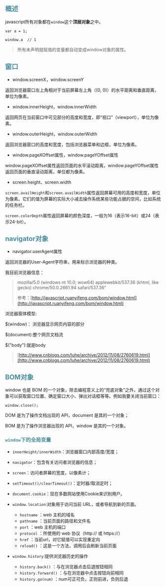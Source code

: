 ## <font color="4590a3">概述</font>

javascript所有对象都在`window`这个**顶层对象**之中。

```
var a = 1;

window.a  // 1
```

> 所有未声明就赋值的变量都自动变成window对象的属性。

## <font color="4590a3">窗口</font>

* window.screenX，window.screenY

返回浏览器窗口左上角相对于当前屏幕左上角（\(0, 0\)）的水平距离和垂直距离，单位为像素。

* window.innerHeight，window.innerWidth

返回网页在当前窗口中可见部分的高度和宽度，即“视口”（viewport），单位为像素。

* window.outerHeight，window.outerWidth

返回浏览器窗口的高度和宽度，包括浏览器菜单和边框，单位为像素。

* window.pageXOffset属性，window.pageYOffset属性

window.pageXOffset属性返回页面的水平滚动距离，window.pageYOffset属性返回页面的垂直滚动距离，单位都为像素。

* screen.height、screen.width

`screen.availHeight`和`screen.availWidth`属性返回屏幕可用的高度和宽度，单位为像素。它们的值为屏幕的实际大小减去操作系统某些功能占据的空间，比如系统的任务栏。

`screen.colorDepth`属性返回屏幕的颜色深度，一般为16（表示16-bit）或24（表示24-bit）。

## <font color="4590a3">navigator对象</font>

* navigator.userAgent属性

返回浏览器的User-Agent字符串，用来标示浏览器的种类。

我目前浏览器信息：

> mozilla/5.0 \(windows nt 10.0; wow64\) applewebkit/537.36 \(khtml, like gecko\) chrome/50.0.2661.94 safari/537.36"
>
> 参考：[http://javascript.ruanyifeng.com/bom/window.html](http://javascript.ruanyifeng.com/bom/window.html)

浏览器窗体模型:

$\(window\)： 浏览器显示网页内容的部分

$\(document\):整个网页文档流

$\("body"\):就是body

> [http://www.cnblogs.com/luhe/archive/2012/11/08/2760619.html](http://www.cnblogs.com/luhe/archive/2012/11/08/2760619.html)

## <font color="4590a3">BOM对象</font>

window 也是 BOM 的一个对象，除去编程意义上的“兜底对象”之外，通过这个对象可以获取窗口位置、确定窗口大小、弹出对话框等等。例如我要关闭当前窗口：

```
window.close();

```

DOM 是为了操作文档出现的 API，document 是其的一个对象；

BOM 是为了操作浏览器出现的 API，window 是其的一个对象。

### <font color="4590a3">`window`下的全局变量</font>

* `innerHeight/innerWidth`：浏览器窗口内部高度/宽度；

* `navigator`：包含有关访问者浏览器的信息；

* `screen`：访问者屏幕的宽度，以像素计；

* `setTimeout()/clearTimeout()`：定时器/取消定时；

* `document.cookie`：现在多数网站使用Cookie来识别用户。

* `window.location`:对象用于访问当前 URL，或者导航到新的页面。

  * `hostname` ：web 主机的域名
  * `pathname` ：当前页面的路径和文件名
  * `port` ：web 主机的端口
  * `protocol` ：所使用的 web 协议（http:// 或 https://）
  * `href` ：当前url，对它赋值可以实现重定向
  * `reload()` ：这是一个方法，调用后会刷新当前页面
   
  
* `window.history`:提供浏览器历史的操作

  * `history.back()` ：与在浏览器点击后退按钮相同
  * `history.forward()` ：与在浏览器中点击按钮向前相同
  * `history.go(num)` ：num可正可负，正则前进，负则后退



